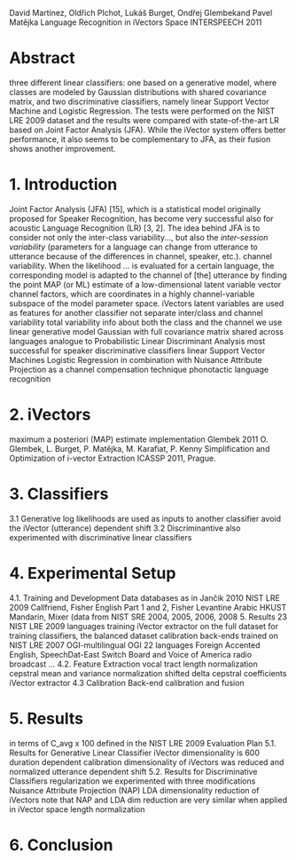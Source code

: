 David Martínez, Oldřich Plchot, Lukáš Burget, Ondřej Glembekand Pavel Matějka
Language Recognition in iVectors Space
INTERSPEECH 2011

# Abstract

three different linear classifiers: 
  one based on a generative model, where classes are modeled by Gaussian
  distributions with shared covariance matrix, and 
  two discriminative classifiers, namely 
    linear Support Vector Machine and
    Logistic Regression.  The 
tests were 
  performed on the NIST LRE 2009 dataset and the results were
  compared with state-of-the-art LR based on Joint Factor Analysis (JFA). 
      While the iVector system offers better performance, it also seems to be
      complementary to JFA, as their fusion shows another improvement.

# 1. Introduction

Joint Factor Analysis (JFA) [15], which is 
    a statistical model originally proposed for Speaker Recognition, has
    become very successful also for acoustic Language Recognition (LR) [3, 2].
    The idea behind JFA is to consider not only the inter-class variability..., 
    but also the *inter-session variability* 
        (parameters for a language can change from utterance to utterance
        because of the differences in channel, speaker, etc.). 
        channel variability. 
    When the likelihood ... is evaluated for a certain language, 
        the corresponding model is adapted to the channel of [the] utterance
            by finding the point MAP (or ML) estimate of a low-dimensional
            latent variable vector channel factors, which are 
                coordinates in a highly channel-variable subspace 
                    of the model parameter space.
iVectors
    latent variables are used as features for another classifier
    not separate inter/class and channel variability
    total variability
    info about both the class and the channel
we use linear generative model
    Gaussian with full covariance matrix shared across languages
    analogue to Probabilistic Linear Discriminant Analysis
        most successful for speaker
discriminative classifiers
    linear Support Vector Machines
    Logistic Regression in combination with Nuisance Attribute Projection as a
    channel compensation technique
phonotactic language recognition

# 2. iVectors

maximum a posteriori (MAP) estimate 
implementation Glembek 2011
  O. Glembek, L. Burget, P. Matějka, M. Karafiat, P. Kenny
  Simplification and Optimization of i-vector Extraction
  ICASSP 2011, Prague.

# 3. Classifiers

3.1 Generative
    log likelihoods are used as inputs to another classifier
        avoid the iVector (utterance) dependent shift
3.2 Discriminantive
    also experimented with discriminative linear classifiers

# 4. Experimental Setup

4.1. Training and Development Data 
  databases as in Jančik 2010 NIST LRE 2009
      Callfriend, Fisher English Part 1 and 2, Fisher Levantine Arabic HKUST
      Mandarin, Mixer (data from NIST SRE 2004, 2005, 2006, 2008 5. Results
      23 NIST LRE 2009 languages
      training iVector extractor on the full dataset
      for training classifiers, the balanced dataset
  calibration back-ends trained on
      NIST LRE 2007
      OGI-multilingual
      OGI 22 languages
      Foreign Accented English,
      SpeechDat-East
      Switch Board and Voice of America radio broadcast
      ...
4.2. Feature Extraction
    vocal tract length normalization
    cepstral mean and variance normalization
    shifted delta cepstral coefficients
    iVector extractor
4.3 Calibration Back-end
   calibration and fusion

# 5. Results

in terms of C_avg x 100 defined in the NIST LRE 2009 Evaluation Plan
5.1. Results for Generative Linear Classifier
    iVector dimensionality is 600
    duration dependent calibration
    dimensionality of iVectors was reduced and normalized
    utterance dependent shift
5.2. Results for Discriminative Classifiers
    regularization
    we experimented with three modifications
        Nuisance Attribute Projection (NAP)
        LDA dimensionality reduction of iVectors
            note that NAP and LDA dim reduction are very similar when applied in
            iVector space
        length normalization

# 6. Conclusion 
